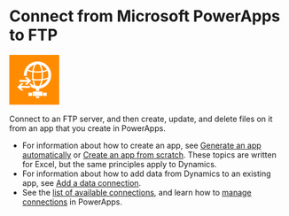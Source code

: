 <properties
	pageTitle="Overview of the FTP connection | Microsoft PowerApps"
	description="See the available FTP functions, responses, and examples"
	services=""
	suite="powerapps"
	documentationCenter="" 	
	authors="AFTOwen"
	manager="anneta"
	editor=""
	tags="" />

<tags
ms.service="powerapps"
ms.devlang="na"
ms.topic="article"
ms.tgt_pltfrm="na"
ms.workload="na"
ms.date="04/26/2016"
ms.author="anneta"/>

# Connect from Microsoft PowerApps to FTP #

![FTP](./media/connection-ftp/ftpicon.png)

Connect to an FTP server, and then create, update, and delete files on it from an app that you create in PowerApps.

- For information about how to create an app, see [Generate an app automatically](get-started-create-from-data.md) or [Create an app from scratch](get-started-create-from-blank.md).	These topics are written for Excel, but the same principles apply to Dynamics.
- For information about how to add data from Dynamics to an existing app, see [Add a data connection](add-data-connection.md).
- See the [list of available connections](../connections-list.md), and learn how to [manage connections](../add-manage-connections.md) in PowerApps.

<!--NotAvailableYet
## View the available functions

This connection includes the following functions:

| Function Name |  Description |
| --- | --- |
|[GetFileMetadata](connection-ftp.md#getfilemetadata) | Retrieves file metadata from FTP server using file id |
|[UpdateFile](connection-ftp.md#updatefile) | Updates a file in FTP server |
|[DeleteFile](connection-ftp.md#deletefile) | Deletes a file from FTP server |
|[GetFileMetadataByPath](connection-ftp.md#getfilemetadatabypath) | Retrieves file metadata from FTP server using path |
|[GetFileContentByPath](connection-ftp.md#getfilecontentbypath) | Retrieves file contents from FTP server using path |
|[GetFileContent](connection-ftp.md#getfilecontent) | Retrieves file contents from FTP Server using id |
|[CreateFile](connection-ftp.md#createfile) | Uploads a file to FTP server |
|[CopyFile](connection-ftp.md#copyfile) | Copies a file to FTP server |
|[OnUpdatedFile](connection-ftp.md#onupdatedfile) | Triggers a flow when a file is added or modified in a FTP folder |
|[ListFolder](connection-ftp.md#listfolder) | Lists files in a FTP server folder |
|[ListRootFolder](connection-ftp.md#listrootfolder) | Lists files in the FTP server root folder |
|[ExtractFolderV2](connection-ftp.md#extractfolderv2) | Extracts an archive file into a folder in FTP server (example: .zip) |

## GetFileMetadata
Get File Metadata: Retrieves file metadata from FTP server using file id

#### Input properties

| Name| Data Type|Required|Description|
| ---|---|---|---|
|id|string|yes|Specify the file|

#### Output properties

| Property Name | Data Type | Required | Description |
|---|---|---|---|
|Id|string|No | |
|Name|string|No | |
|DisplayName|string|No | |
|Path|string|No | |
|LastModified|string|No | |
|Size|integer|No | |
|MediaType|string|No | |
|IsFolder|boolean|No | |
|ETag|string|No | |
|FileLocator|string|No | |


## UpdateFile
Update file: Updates a file in FTP server

#### Input properties

| Name| Data Type|Required|Description|
| ---|---|---|---|
|id|string|yes|Specify the file to update|
|body| string|yes|Content of the file to update in FTP server|

#### Output properties

| Property Name | Data Type | Required | Description |
|---|---|---|---|
|Id|string|No | |
|Name|string|No | |
|DisplayName|string|No | |
|Path|string|No | |
|LastModified|string|No | |
|Size|integer|No | |
|MediaType|string|No | |
|IsFolder|boolean|No | |
|ETag|string|No | |
|FileLocator|string|No | |


## DeleteFile
Delete file: Deletes a file from FTP server

#### Input properties

| Name| Data Type|Required|Description|
| ---|---|---|---|
|id|string|yes|Specify the file to delete|

#### Output properties
None.


## GetFileMetadataByPath
Get File Metadata using path: Retrieves file metadata from FTP server using path

#### Input properties

| Name| Data Type|Required|Description|
| ---|---|---|---|
|path|string|yes|Unique path to the file in FTP server|

#### Output properties

| Property Name | Data Type | Required | Description |
|---|---|---|---|
|Id|string|No | |
|Name|string|No | |
|DisplayName|string|No | |
|Path|string|No | |
|LastModified|string|No | |
|Size|integer|No | |
|MediaType|string|No | |
|IsFolder|boolean|No | |
|ETag|string|No | |
|FileLocator|string|No | |


## GetFileContentByPath
Get file content using path: Retrieves file contents from FTP server using path

#### Input properties

| Name| Data Type|Required|Description|
| ---|---|---|---|
|path|string|yes|Unique path to the file in FTP server|

#### Output properties
None.


## GetFileContent
Get file content: Retrieves file contents from FTP Server using id

#### Input properties

| Name| Data Type|Required|Description|
| ---|---|---|---|
|id|string|yes|Specify the file|

#### Output properties
None.


## CreateFile
Create file: Uploads a file to FTP server

#### Input properties

| Name| Data Type|Required|Description|
| ---|---|---|---|
|folderPath|string|yes|Folder path to upload the file to FTP server|
|name|string|yes|Name of the file to create in FTP server|
|body| string|yes|Content of the file to upload to FTP server|

#### Output properties

| Property Name | Data Type | Required | Description |
|---|---|---|---|
|Id|string|No | |
|Name|string|No | |
|DisplayName|string|No | |
|Path|string|No | |
|LastModified|string|No | |
|Size|integer|No | |
|MediaType|string|No | |
|IsFolder|boolean|No | |
|ETag|string|No | |
|FileLocator|string|No | |


## CopyFile
Copy file: Copies a file to FTP server

#### Input properties

| Name| Data Type|Required|Description|
| ---|---|---|---|
|source|string|yes|Url to source file|
|destination|string|yes|Destination file path in FTP server, including target filename|
|overwrite|boolean|no|Overwrites the destination file if set to 'true'|

#### Output properties

| Property Name | Data Type | Required | Description |
|---|---|---|---|
|Id|string|No | |
|Name|string|No | |
|DisplayName|string|No | |
|Path|string|No | |
|LastModified|string|No | |
|Size|integer|No | |
|MediaType|string|No | |
|IsFolder|boolean|No | |
|ETag|string|No | |
|FileLocator|string|No | |


## OnUpdatedFile
When a file is added or modified: Triggers a flow when a file is added or modified in a FTP folder

#### Input properties

| Name| Data Type|Required|Description|
| ---|---|---|---|
|folderId|string|yes|Specify a folder|

#### Output properties
None.


## ListFolder
List files in folder: Lists files in a FTP server folder

#### Input properties

| Name| Data Type|Required|Description|
| ---|---|---|---|
|id|string|yes|Specify the folder|

#### Output properties

| Property Name | Data Type | Required | Description |
|---|---|---|---|
|Id|string|No | |
|Name|string|No | |
|DisplayName|string|No | |
|Path|string|No | |
|LastModified|string|No | |
|Size|integer|No | |
|MediaType|string|No | |
|IsFolder|boolean|No | |
|ETag|string|No | |
|FileLocator|string|No | |


## ListRootFolder
List files in root folder: Lists files in the FTP server root folder

#### Input properties
None.

#### Output properties

| Property Name | Data Type | Required | Description |
|---|---|---|---|
|Id|string|No | |
|Name|string|No | |
|DisplayName|string|No | |
|Path|string|No | |
|LastModified|string|No | |
|Size|integer|No | |
|MediaType|string|No | |
|IsFolder|boolean|No | |
|ETag|string|No | |
|FileLocator|string|No | |


## ExtractFolderV2
Extract folder: Extracts an archive file into a folder in FTP server (example: .zip)

#### Input properties

| Name| Data Type|Required|Description|
| ---|---|---|---|
|source|string|yes|Path to the archive file|
|destination|string|yes|Path to the destination folder|
|overwrite|boolean|no|Overwrites the destination files if set to 'true'|

#### Output properties

| Property Name | Data Type | Required | Description |
|---|---|---|---|
|Id|string|No | |
|Name|string|No | |
|DisplayName|string|No | |
|Path|string|No | |
|LastModified|string|No | |
|Size|integer|No | |
|MediaType|string|No | |
|IsFolder|boolean|No | |
|ETag|string|No | |
|FileLocator|string|No | |
-->
